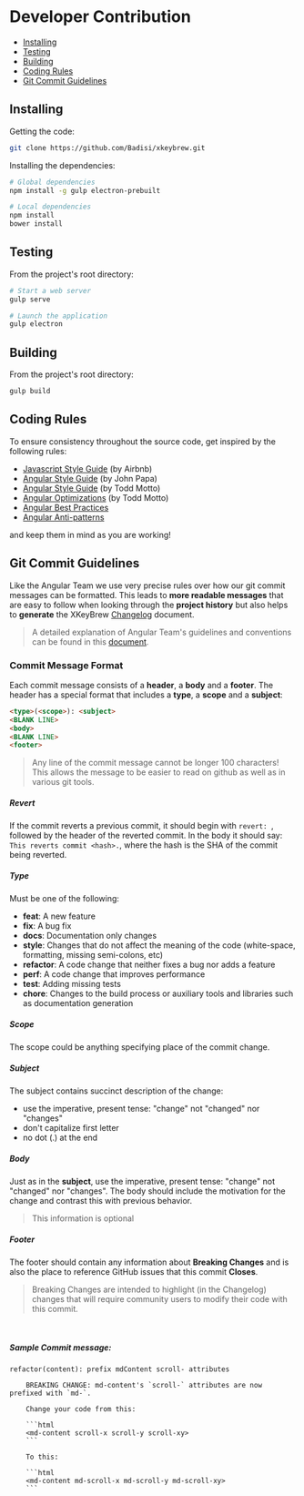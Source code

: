[github]: https://github.com/Badisi/xkeybrew
[archive]: https://github.com/Badisi/xkeybrew/pulls
[commit-message-format]: https://docs.google.com/document/d/1QrDFcIiPjSLDn3EL15IJygNPiHORgU1_OOAqWjiDU5Y/edit#

# Developer Contribution

 - [Installing](#installing)
 - [Testing](#testing)
 - [Building](#building)
 - [Coding Rules](#rules)
 - [Git Commit Guidelines](#commit)

## <a name="installing">Installing</a>

Getting the code:
```bash
git clone https://github.com/Badisi/xkeybrew.git
```

Installing the dependencies:
```bash
# Global dependencies
npm install -g gulp electron-prebuilt

# Local dependencies
npm install
bower install
```

## <a name="testing">Testing</a>

From the project's root directory:

```bash
# Start a web server
gulp serve

# Launch the application
gulp electron
```

## <a name="building">Building</a>

From the project's root directory:

```bash
gulp build
```

## <a name="rules">Coding Rules</a>

To ensure consistency throughout the source code, get inspired by the following rules:

* [Javascript Style Guide](https://github.com/airbnb/javascript) (by Airbnb)
* [Angular Style Guide](https://github.com/johnpapa/angular-styleguide#style-y001) (by John Papa)
* [Angular Style Guide](https://github.com/toddmotto/angularjs-styleguide/) (by Todd Motto)
* [Angular Optimizations](https://www.binpress.com/tutorial/speeding-up-angular-js-with-simple-optimizations) (by Todd Motto)
* [Angular Best Practices](https://github.com/angular/angular.js/wiki/Best-Practices)
* [Angular Anti-patterns](https://github.com/angular/angular.js/wiki/Anti-Patterns)

and keep them in mind as you are working!

## <a name="commit">Git Commit Guidelines</a>

Like the Angular Team we use very precise rules over how our git commit messages can be formatted. This leads to **more
readable messages** that are easy to follow when looking through the **project history** but also helps to **generate** the XKeyBrew [Changelog](../../CHANGELOG.md) document.

> A detailed explanation of Angular Team's guidelines and conventions can be found in this
  [document](https://docs.google.com/document/d/1QrDFcIiPjSLDn3EL15IJygNPiHORgU1_OOAqWjiDU5Y/edit#).

### Commit Message Format

Each commit message consists of a **header**, a **body** and a **footer**.  The header has a special
format that includes a **type**, a **scope** and a **subject**:

```html
<type>(<scope>): <subject>
<BLANK LINE>
<body>
<BLANK LINE>
<footer>
```

> Any line of the commit message cannot be longer 100 characters!<br/>
  This allows the message to be easier to read on github as well as in various git tools.

##### Revert

If the commit reverts a previous commit, it should begin with `revert: `, followed by the header of the reverted commit. In the body it should say: `This reverts commit <hash>.`, where the hash is the SHA of the commit being reverted.

##### Type

Must be one of the following:

* **feat**: A new feature
* **fix**: A bug fix
* **docs**: Documentation only changes
* **style**: Changes that do not affect the meaning of the code (white-space, formatting, missing semi-colons, etc)
* **refactor**: A code change that neither fixes a bug nor adds a feature
* **perf**: A code change that improves performance
* **test**: Adding missing tests
* **chore**: Changes to the build process or auxiliary tools and libraries such as documentation generation

##### Scope

The scope could be anything specifying place of the commit change.

##### Subject

The subject contains succinct description of the change:

* use the imperative, present tense: "change" not "changed" nor "changes"
* don't capitalize first letter
* no dot (.) at the end

##### Body

Just as in the **subject**, use the imperative, present tense: "change" not "changed" nor "changes".
The body should include the motivation for the change and contrast this with previous behavior.

> This information is optional

##### Footer

The footer should contain any information about **Breaking Changes** and is also the place to
reference GitHub issues that this commit **Closes**.

> Breaking Changes are intended to highlight (in the Changelog) changes that will require community
  users to modify their code with this commit.

<br>

##### Sample Commit message:

```text
refactor(content): prefix mdContent scroll- attributes

    BREAKING CHANGE: md-content's `scroll-` attributes are now prefixed with `md-`.

    Change your code from this:

    ```html
    <md-content scroll-x scroll-y scroll-xy>
    ```

    To this:

    ```html
    <md-content md-scroll-x md-scroll-y md-scroll-xy>
    ```
```
